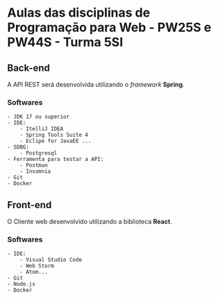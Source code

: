 # Aulas das disciplinas de Programação para Web - PW25S e PW44S - Turma 5SI

## Back-end 

A API REST será desenvolvida utilizando o *framework* **Spring**.

### Softwares
	- JDK 17 ou superior
	- IDE:
		- ItelliJ IDEA
		- Spring Tools Suite 4
		- Eclipe for JavaEE ...
	- SDBG:
		- Postgresql
	- Ferramenta para testar a API:
		- Postman
		- Insomnia
	- Git
	- Docker
	
## Front-end 

O Cliente web desenvolvido utilizando a biblioteca **React**.

### Softwares
	- IDE:
		- Visual Studio Code
		- Web Storm
		- Atom...
	- Git
	- Node.js
	- Docker

